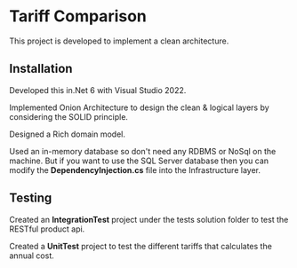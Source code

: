 # Tariff Comparison

This project is developed to implement a clean architecture.

## Installation 

Developed this in.Net 6 with Visual Studio 2022.
	
Implemented Onion Architecture to design the clean & logical layers by considering the SOLID principle.

Designed a Rich domain model.

Used an in-memory database so don't need any RDBMS or NoSql on the machine. But if you want to use the 
SQL Server database then you can modify the **DependencyInjection.cs** file into the Infrastructure layer.

## Testing

Created an **IntegrationTest** project under the tests solution folder to test the RESTful product api.
	
Created a **UnitTest** project to test the different tariffs that calculates the annual cost.



 
